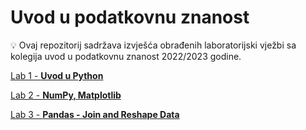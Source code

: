 # Uvod u podatkovnu znanost
💡 Ovaj repozitorij sadržava izvješća obrađenih laboratorijski vježbi sa kolegija uvod u podatkovnu znanost 2022/2023 godine.

[Lab 1 - **Uvod u Python**](labs/lab1/lab0.ipynb)

[Lab 2 - **NumPy, Matplotlib**](labs/lab2/lab2.ipynb)

[Lab 3 - **Pandas - Join and Reshape Data**](labs/lab3/lab3.ipynb)
